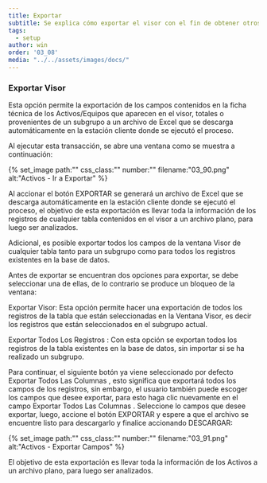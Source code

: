 ```yaml
---
title: Exportar
subtitle: Se explica cómo exportar el visor con el fin de obtener otros informes.
tags:
  - setup
author: win
order: '03_08'
media: "../../assets/images/docs/"
---
```


### Exportar Visor

Esta opción <span class="mdi mdi-download"></span> permite la exportación de los campos contenidos en la ficha técnica de los Activos/Equipos que aparecen en el visor, totales o provenientes de un subgrupo a un archivo de Excel que se descarga automáticamente en la estación cliente donde se ejecutó el proceso.

Al ejecutar esta transacción, se abre una ventana como se muestra a continuación:

{% set_image
  path:""
  css_class:""
  number:""
  filename:"03_90.png"
  alt:"Activos - Ir a Exportar"
%}

Al accionar el botón <a class="btn bg-gray cl-black">EXPORTAR</a> se generará un archivo de Excel que se descarga automáticamente en la estación cliente donde se ejecutó el proceso, el objetivo de esta exportación es llevar toda la información de los registros de cualquier tabla contenidos en el visor a un archivo plano, para luego ser analizados.

Adicional, es posible exportar todos los campos de la ventana Visor de cualquier tabla tanto para un subgrupo como para todos los registros existentes en la base de datos. 

Antes de exportar se encuentran dos opciones para exportar, se debe seleccionar una de ellas, de lo contrario se produce un bloqueo de la ventana:

<a class="btn cl-gray bg-white"><span class="mdi mdi-circle cl-blue pr-1"></span><span class="pr-1"> Exportar Visor</span></a>: Esta opción permite hacer una exportación de todos los registros de la tabla que están seleccionadas en la Ventana Visor, es decir los registros que están seleccionados en el subgrupo actual.

<a class="btn cl-gray bg-white"><span class="mdi mdi-circle cl-blue pr-1"></span><span class="pr-1"> Exportar Todos Los Registros </span></a>: Con esta opción se exportan todos los registros de la tabla existentes en la base de datos, sin importar si se ha realizado un subgrupo.

Para continuar, el siguiente botón ya viene seleccionado por defecto <a class="btn cl-gray"><span class="mdi mdi-checkbox-blank-outline"> Exportar Todos Las Columnas </span></a>, esto significa que exportará todos los campos de los registros, sin embargo, el usuario también puede escoger los campos que desee exportar, para esto haga clic nuevamente en el campo <a class="btn cl-gray"><span class="mdi mdi-checkbox-blank-outline"> Exportar Todos Las Columnas </span></a>. Seleccione lo campos que desee exportar, luego, accione el botón <a class="btn bg-gray cl-black">EXPORTAR</a> y espere a que el archivo se encuentre listo para descargarlo y finalice accionando <a class="btn bg-gray cl-black">DESCARGAR</a>:

{% set_image
  path:""
  css_class:""
  number:""
  filename:"03_91.png"
  alt:"Activos - Exportar Campos"
%}

El objetivo de esta exportación es llevar toda la información de los Activos a un archivo plano, para luego ser analizados.